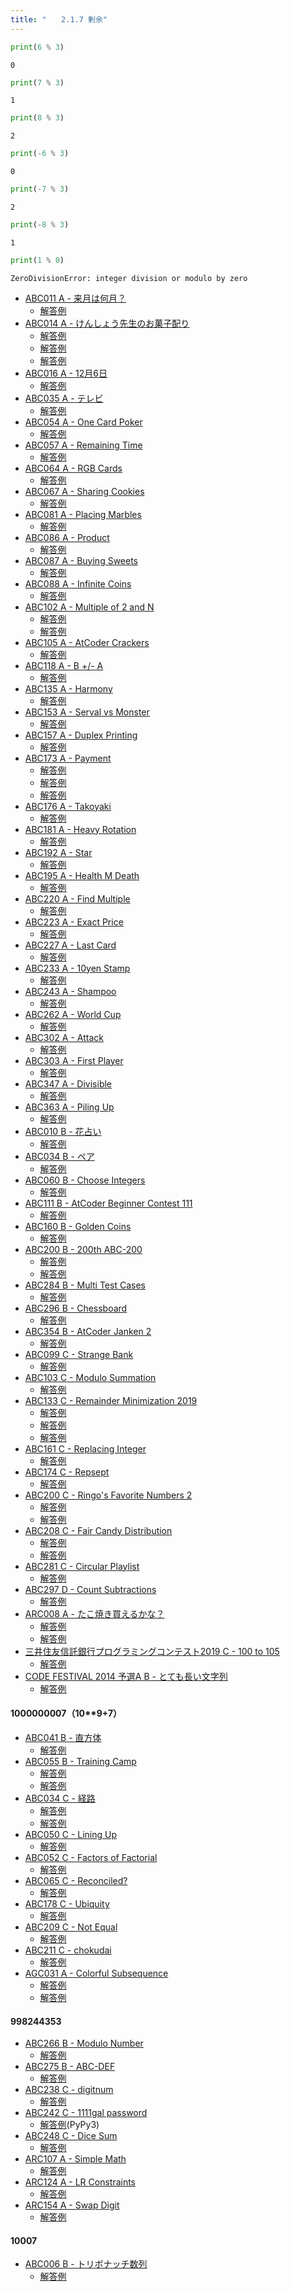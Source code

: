 ```yaml
---
title: "　　2.1.7 剰余"
---
```


```python:サンプルコード：sample_133.py
print(6 % 3)
```

```text:実行結果
0
```

```python:サンプルコード：sample_134.py
print(7 % 3)
```

```text:実行結果
1
```

```python:サンプルコード：sample_135.py
print(8 % 3)
```

```text:実行結果
2
```

```python:サンプルコード：sample_136.py
print(-6 % 3)
```

```text:実行結果
0
```

```python:サンプルコード：sample_137.py
print(-7 % 3)
```

```text:実行結果
2
```

```python:サンプルコード：sample_138.py
print(-8 % 3)
```

```text:実行結果
1
```

```python:サンプルコード：sample_139.py
print(1 % 0)
```

```text:実行結果
ZeroDivisionError: integer division or modulo by zero
```

- [ABC011 A - 来月は何月？](https://atcoder.jp/contests/abc011/tasks/abc011_1)
    - [解答例](https://atcoder.jp/contests/abc011/submissions/15304223)
- [ABC014 A - けんしょう先生のお菓子配り](https://atcoder.jp/contests/abc014/tasks/abc014_1)
    - [解答例](https://atcoder.jp/contests/abc014/submissions/15304375)
    - [解答例](https://atcoder.jp/contests/abc014/submissions/15304343)
    - [解答例](https://atcoder.jp/contests/abc014/submissions/15304414)
- [ABC016 A - 12月6日](https://atcoder.jp/contests/abc016/tasks/abc016_1)
    - [解答例](https://atcoder.jp/contests/abc016/submissions/15304515)
- [ABC035 A - テレビ](https://atcoder.jp/contests/abc035/tasks/abc035_a)
    - [解答例](https://atcoder.jp/contests/abc035/submissions/15304540)
- [ABC054 A - One Card Poker](https://atcoder.jp/contests/abc054/tasks/abc054_a)
    - [解答例](https://atcoder.jp/contests/abc054/submissions/15304595)
- [ABC057 A - Remaining Time](https://atcoder.jp/contests/abc057/tasks/abc057_a)
    - [解答例](https://atcoder.jp/contests/abc057/submissions/15304707)
- [ABC064 A - RGB Cards](https://atcoder.jp/contests/abc064/tasks/abc064_a)
    - [解答例](https://atcoder.jp/contests/abc064/submissions/15311514)
- [ABC067 A - Sharing Cookies](https://atcoder.jp/contests/abc067/tasks/abc067_a)
    - [解答例](https://atcoder.jp/contests/abc067/submissions/15311578)
- [ABC081 A - Placing Marbles](https://atcoder.jp/contests/abc081/tasks/abc081_a)
    - [解答例](https://atcoder.jp/contests/abc081/submissions/15311631)
- [ABC086 A - Product](https://atcoder.jp/contests/abc086/tasks/abc086_a)
    - [解答例](https://atcoder.jp/contests/abc086/submissions/15311648)
- [ABC087 A - Buying Sweets](https://atcoder.jp/contests/abc087/tasks/abc087_a)
    - [解答例](https://atcoder.jp/contests/abc087/submissions/15311661)
- [ABC088 A - Infinite Coins](https://atcoder.jp/contests/abc088/tasks/abc088_a)
    - [解答例](https://atcoder.jp/contests/abc088/submissions/15311678)
- [ABC102 A - Multiple of 2 and N](https://atcoder.jp/contests/abc102/tasks/abc102_a)
    - [解答例](https://atcoder.jp/contests/abc102/submissions/15311697)
    - [解答例](https://atcoder.jp/contests/abc102/submissions/15311708)
- [ABC105 A - AtCoder Crackers](https://atcoder.jp/contests/abc105/tasks/abc105_a)
    - [解答例](https://atcoder.jp/contests/abc105/submissions/15311797)
- [ABC118 A - B +/- A](https://atcoder.jp/contests/abc118/tasks/abc118_a)
    - [解答例](https://atcoder.jp/contests/abc118/submissions/15312257)
- [ABC135 A - Harmony](https://atcoder.jp/contests/abc135/tasks/abc135_a)
    - [解答例](https://atcoder.jp/contests/abc135/submissions/15312359)
- [ABC153 A - Serval vs Monster](https://atcoder.jp/contests/abc153/tasks/abc153_a)
    - [解答例](https://atcoder.jp/contests/abc153/submissions/15300347)
- [ABC157 A - Duplex Printing](https://atcoder.jp/contests/abc157/tasks/abc157_a)
    - [解答例](https://atcoder.jp/contests/abc157/submissions/15303401)
- [ABC173 A - Payment](https://atcoder.jp/contests/abc173/tasks/abc173_a)
    - [解答例](https://atcoder.jp/contests/abc173/submissions/14964958)
    - [解答例](https://atcoder.jp/contests/abc173/submissions/15022825)
    - [解答例](https://atcoder.jp/contests/abc173/submissions/34192103)
- [ABC176 A - Takoyaki](https://atcoder.jp/contests/abc176/tasks/abc176_a)
    - [解答例](https://atcoder.jp/contests/abc176/submissions/17424848)
- [ABC181 A - Heavy Rotation](https://atcoder.jp/contests/abc181/tasks/abc181_a)
    - [解答例](https://atcoder.jp/contests/abc181/submissions/21427298)
- [ABC192 A - Star](https://atcoder.jp/contests/abc192/tasks/abc192_a)
    - [解答例](https://atcoder.jp/contests/abc192/submissions/21278141)
- [ABC195 A - Health M Death](https://atcoder.jp/contests/abc195/tasks/abc195_a)
    - [解答例](https://atcoder.jp/contests/abc195/submissions/21269490)
- [ABC220 A - Find Multiple](https://atcoder.jp/contests/abc220/tasks/abc220_a)
    - [解答例](https://atcoder.jp/contests/abc220/submissions/26995741)
- [ABC223 A - Exact Price](https://atcoder.jp/contests/abc223/tasks/abc223_a)
    - [解答例](https://atcoder.jp/contests/abc223/submissions/26995851)
- [ABC227 A - Last Card](https://atcoder.jp/contests/abc227/tasks/abc227_a)
    - [解答例](https://atcoder.jp/contests/abc227/submissions/27244920)
- [ABC233 A - 10yen Stamp](https://atcoder.jp/contests/abc233/tasks/abc233_a)
    - [解答例](https://atcoder.jp/contests/abc233/submissions/28353126)
- [ABC243 A - Shampoo](https://atcoder.jp/contests/abc243/tasks/abc243_a)
    - [解答例](https://atcoder.jp/contests/abc243/submissions/30087961)
- [ABC262 A - World Cup](https://atcoder.jp/contests/abc262/tasks/abc262_a)
    - [解答例](https://atcoder.jp/contests/abc262/submissions/33791098)
- [ABC302 A - Attack](https://atcoder.jp/contests/abc302/tasks/abc302_a)
    - [解答例](https://atcoder.jp/contests/abc302/submissions/41894351)
- [ABC303 A - First Player](https://atcoder.jp/contests/abc304/tasks/abc304_a)
    - [解答例](https://atcoder.jp/contests/abc304/submissions/41989545)
- [ABC347 A - Divisible](https://atcoder.jp/contests/abc347/tasks/abc347_a)
    - [解答例](https://atcoder.jp/contests/abc347/submissions/51921206)
- [ABC363 A - Piling Up](https://atcoder.jp/contests/abc363/tasks/abc363_a)
    - [解答例](https://atcoder.jp/contests/abc363/submissions/55977928)
- [ABC010 B - 花占い](https://atcoder.jp/contests/abc010/tasks/abc010_2)
    - [解答例](https://atcoder.jp/contests/abc010/submissions/35454025)
- [ABC034 B - ペア](https://atcoder.jp/contests/abc034/tasks/abc034_b)
    - [解答例](https://atcoder.jp/contests/abc034/submissions/15313054)
- [ABC060 B - Choose Integers](https://atcoder.jp/contests/abc060/tasks/abc060_b)
    - [解答例](https://atcoder.jp/contests/abc060/submissions/15313185)
- [ABC111 B - AtCoder Beginner Contest 111](https://atcoder.jp/contests/abc111/tasks/abc111_b)
    - [解答例](https://atcoder.jp/contests/abc111/submissions/35453937)
- [ABC160 B - Golden Coins](https://atcoder.jp/contests/abc160/tasks/abc160_b)
    - [解答例](https://atcoder.jp/contests/abc160/submissions/15313418)
- [ABC200 B - 200th ABC-200](https://atcoder.jp/contests/abc200/tasks/abc200_b)
    - [解答例](https://atcoder.jp/contests/abc200/submissions/22520047)
    - [解答例](https://atcoder.jp/contests/abc200/submissions/22520403)
- [ABC284 B - Multi Test Cases](https://atcoder.jp/contests/abc284/tasks/abc284_b)
    - [解答例](https://atcoder.jp/contests/abc284/submissions/38359982)
- [ABC296 B - Chessboard](https://atcoder.jp/contests/abc296/tasks/abc296_b)
    - [解答例](https://atcoder.jp/contests/abc296/submissions/40392993)
- [ABC354 B - AtCoder Janken 2](https://atcoder.jp/contests/abc354/tasks/abc354_b)
    - [解答例](https://atcoder.jp/contests/abc354/submissions/57846593)
- [ABC099 C - Strange Bank](https://atcoder.jp/contests/abc099/tasks/abc099_c)
    - [解答例](https://atcoder.jp/contests/abc099/submissions/15315151)
- [ABC103 C - Modulo Summation](https://atcoder.jp/contests/abc103/tasks/abc103_c)
    - [解答例](https://atcoder.jp/contests/abc103/submissions/36456708)
- [ABC133 C - Remainder Minimization 2019](https://atcoder.jp/contests/abc133/tasks/abc133_c)
    - [解答例](https://atcoder.jp/contests/abc133/submissions/15315285)
    - [解答例](https://atcoder.jp/contests/abc133/submissions/38626727)
    - [解答例](https://atcoder.jp/contests/abc133/submissions/15315555)
- [ABC161 C - Replacing Integer](https://atcoder.jp/contests/abc161/tasks/abc161_c)
    - [解答例](https://atcoder.jp/contests/abc161/submissions/15315688)
- [ABC174 C - Repsept](https://atcoder.jp/contests/abc174/tasks/abc174_c)
    - [解答例](https://atcoder.jp/contests/abc174/submissions/30708177)
- [ABC200 C - Ringo's Favorite Numbers 2](https://atcoder.jp/contests/abc200/tasks/abc200_c)
    - [解答例](https://atcoder.jp/contests/abc200/submissions/22520206)
    - [解答例](https://atcoder.jp/contests/abc200/submissions/22520532)
- [ABC208 C - Fair Candy Distribution](https://atcoder.jp/contests/abc208/tasks/abc208_c)
    - [解答例](https://atcoder.jp/contests/abc208/submissions/24837061)
    - [解答例](https://atcoder.jp/contests/abc208/submissions/24837057)
- [ABC281 C - Circular Playlist](https://atcoder.jp/contests/abc281/tasks/abc281_c)
    - [解答例](https://atcoder.jp/contests/abc281/submissions/37525438)
- [ABC297 D - Count Subtractions](https://atcoder.jp/contests/abc297/tasks/abc297_d)
    - [解答例](https://atcoder.jp/contests/abc297/submissions/40569612)
- [ARC008 A - たこ焼き買えるかな？](https://atcoder.jp/contests/arc008/tasks/arc008_1)
    - [解答例](https://atcoder.jp/contests/arc008/submissions/15315820)
    - [解答例](https://atcoder.jp/contests/arc008/submissions/15315858)
- [三井住友信託銀行プログラミングコンテスト2019 C - 100 to 105](https://atcoder.jp/contests/sumitrust2019/tasks/sumitb2019_c)
    - [解答例](https://atcoder.jp/contests/sumitrust2019/submissions/15315896)
- [CODE FESTIVAL 2014 予選A B - とても長い文字列](https://atcoder.jp/contests/code-festival-2014-quala/tasks/code_festival_qualA_b)
    - [解答例](https://atcoder.jp/contests/code-festival-2014-quala/submissions/15315953)

#### 1000000007（10**9+7）

- [ABC041 B - 直方体](https://atcoder.jp/contests/abc041/tasks/abc041_b)
    - [解答例](https://atcoder.jp/contests/abc041/submissions/14518218)
- [ABC055 B - Training Camp](https://atcoder.jp/contests/abc055/tasks/abc055_b)
    - [解答例](https://atcoder.jp/contests/abc055/submissions/15223586)
    - [解答例](https://atcoder.jp/contests/abc055/submissions/15223632)
- [ABC034 C - 経路](https://atcoder.jp/contests/abc034/tasks/abc034_c)
    - [解答例](https://atcoder.jp/contests/abc034/submissions/38578782)
    - [解答例](https://atcoder.jp/contests/abc034/submissions/18033752)
- [ABC050 C - Lining Up](https://atcoder.jp/contests/abc050/tasks/arc066_a)
    - [解答例](https://atcoder.jp/contests/abc050/submissions/18452769)
- [ABC052 C - Factors of Factorial](https://atcoder.jp/contests/abc052/tasks/arc067_a)
    - [解答例](https://atcoder.jp/contests/abc052/submissions/36457180)
- [ABC065 C - Reconciled?](https://atcoder.jp/contests/abc065/tasks/arc076_a)
    - [解答例](https://atcoder.jp/contests/abc065/submissions/18378004)
- [ABC178 C - Ubiquity](https://atcoder.jp/contests/abc178/tasks/abc178_c)
    - [解答例](https://atcoder.jp/contests/abc178/submissions/29814258)
- [ABC209 C - Not Equal](https://atcoder.jp/contests/abc209/tasks/abc209_c)
    - [解答例](https://atcoder.jp/contests/abc209/submissions/24836904)
- [ABC211 C - chokudai](https://atcoder.jp/contests/abc211/tasks/abc211_c)
    - [解答例](https://atcoder.jp/contests/abc211/submissions/30515611)
- [AGC031 A - Colorful Subsequence](https://atcoder.jp/contests/agc031/tasks/agc031_a)
    - [解答例](https://atcoder.jp/contests/agc031/submissions/19279288)
    - [解答例](https://atcoder.jp/contests/agc031/submissions/19279300)

#### 998244353

- [ABC266 B - Modulo Number](https://atcoder.jp/contests/abc266/tasks/abc266_b)
    - [解答例](https://atcoder.jp/contests/abc266/submissions/34428519)
- [ABC275 B - ABC-DEF](https://atcoder.jp/contests/abc275/tasks/abc275_b)
    - [解答例](https://atcoder.jp/contests/abc275/submissions/36076761)
- [ABC238 C - digitnum](https://atcoder.jp/contests/abc238/tasks/abc238_c)
    - [解答例](https://atcoder.jp/contests/abc238/submissions/30172883)
- [ABC242 C - 1111gal password](https://atcoder.jp/contests/abc242/tasks/abc242_c)
    - [解答例](https://atcoder.jp/contests/abc242/submissions/30080293)(PyPy3)
- [ABC248 C - Dice Sum](https://atcoder.jp/contests/abc248/tasks/abc248_c)
    - [解答例](https://atcoder.jp/contests/abc248/submissions/31102652)
- [ARC107 A - Simple Math](https://atcoder.jp/contests/arc107/tasks/arc107_a)
    - [解答例](https://atcoder.jp/contests/arc107/submissions/24941030)
- [ARC124 A - LR Constraints](https://atcoder.jp/contests/arc124/tasks/arc124_a)
    - [解答例](https://atcoder.jp/contests/arc124/submissions/24998200)
- [ARC154 A - Swap Digit](https://atcoder.jp/contests/arc154/tasks/arc154_a)
    - [解答例](https://atcoder.jp/contests/arc154/submissions/38578278)

#### 10007

- [ABC006 B - トリボナッチ数列](https://atcoder.jp/contests/abc006/tasks/abc006_2)
    - [解答例](https://atcoder.jp/contests/abc006/submissions/15394563)